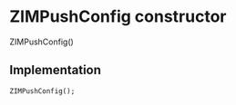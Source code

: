 


# ZIMPushConfig constructor







ZIMPushConfig()





## Implementation

```dart
ZIMPushConfig();
```







